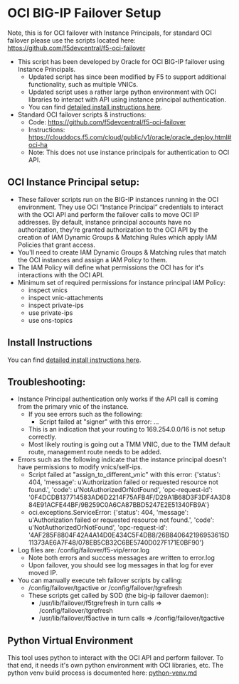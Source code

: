 # OCI BIG-IP Failover Setup

Note, this is for OCI failover with Instance Principals, for standard OCI failover please use the scripts located here: https://github.com/f5devcentral/f5-oci-failover

* This script has been developed by Oracle for OCI BIG-IP failover using Instance Principals.
    * Updated script has since been modified by F5 to support additional functionality, such as multiple VNICs.
    * Updated script uses a rather large python environment with OCI libraries to interact with API using instance principal authentication.
    * You can find [detailed install instructions here](INSTALL.md).
* Standard OCI failover scripts & instructions:
    * Code: https://github.com/f5devcentral/f5-oci-failover
    * Instructions: https://clouddocs.f5.com/cloud/public/v1/oracle/oracle_deploy.html#oci-ha
    * Note: This does not use instance principals for authentication to OCI API.

## OCI Instance Principal setup:
* These failover scripts run on the BIG-IP instances running in the OCI environment.  They use OCI “Instance Principal” credentials to interact with the OCI API and perform the failover calls to move OCI IP addresses.  By default, instance principal accounts have no authorization, they’re granted authorization to the OCI API by the creation of IAM Dynamic Groups & Matching Rules which apply IAM Policies that grant access.
* You'll need to create IAM Dynamic Groups & Matching rules that match the OCI instances and assign a IAM Policy to them.
* The IAM Policy will define what permissions the OCI has for it's interactions with the OCI API.
* Minimum set of required permissions for instance principal IAM Policy:
    * inspect vnics
    * inspect vnic-attachments
    * inspect private-ips
    * use private-ips
    * use ons-topics

## Install Instructions
You can find [detailed install instructions here](INSTALL.md).

## Troubleshooting:
* Instance Principal authentication only works if the API call is coming from the primary vnic of the instance.
    * If you see errors such as the following:
        * Script failed at "signer" with this error: ...
    * This is an indication that your routing to 169.254.0.0/16 is not setup correctly.
    * Most likely routing is going out a TMM VNIC, due to the TMM default route, management route needs to be added.
* Errors such as the following indicate that the instance principal doesn't have permissions to modify vnics/self-ips.
    * Script failed at "assign_to_different_vnic" with this error: {'status': 404, 'message': u'Authorization failed or requested resource not found.', 'code': u'NotAuthorizedOrNotFound', 'opc-request-id': '0F4DCDB137714583AD6D2214F75AFB4F/D29A1B68D3F3DF4A3D884E91ACFE44BF/9B259C0A6CA87BBD5247E2E51340FB9A'}
    * oci.exceptions.ServiceError: {'status': 404, 'message': u'Authorization failed or requested resource not found.', 'code': u'NotAuthorizedOrNotFound', 'opc-request-id': '4AF285F8804F42A4A14D0E434C5F4DB8/26B840642196953615D11373AE6A7F48/078EB5CB32C6BE5740D027F171E0BF90'}
* Log files are: /config/failover/f5-vip/error.log
    * Note both errors and success messages are written to error.log
    * Upon failover, you should see log messages in that log for ever moved IP.
* You can manually execute teh failover scripts by calling:
    * /config/failover/tgactive or /config/failover/tgrefresh
    * These scripts get called by SOD (the big-ip failover daemon):
        * /usr/lib/failover/f5tgrefresh in turn calls => /config/failover/tgrefresh
        * /usr/lib/failover/f5active in turn calls => /config/failover/tgactive

## Python Virtual Environment
This tool uses python to interact with the OCI API and perform failover.  To that end, it needs it's own python environment with OCI libraries, etc.  The python venv build process is documented here: [python-venv.md](python-venv.md)